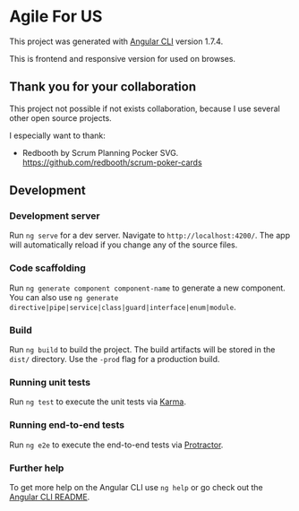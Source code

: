 # Agile For US

This project was generated with [Angular CLI](https://github.com/angular/angular-cli) version 1.7.4.

This is frontend and responsive version for used on browses.

## Thank you for your collaboration

This project not possible if not exists collaboration, because I use several other open source projects.

I especially want to thank:

* Redbooth by Scrum Planning Pocker SVG. https://github.com/redbooth/scrum-poker-cards


## Development

### Development server

Run `ng serve` for a dev server. Navigate to `http://localhost:4200/`. The app will automatically reload if you change any of the source files.

### Code scaffolding

Run `ng generate component component-name` to generate a new component. You can also use `ng generate directive|pipe|service|class|guard|interface|enum|module`.

### Build

Run `ng build` to build the project. The build artifacts will be stored in the `dist/` directory. Use the `-prod` flag for a production build.

### Running unit tests

Run `ng test` to execute the unit tests via [Karma](https://karma-runner.github.io).

### Running end-to-end tests

Run `ng e2e` to execute the end-to-end tests via [Protractor](http://www.protractortest.org/).

### Further help

To get more help on the Angular CLI use `ng help` or go check out the [Angular CLI README](https://github.com/angular/angular-cli/blob/master/README.md).
